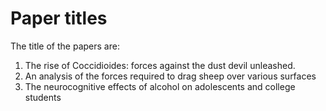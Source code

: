 # Paper titles
The title of the papers are:
1. The rise of Coccidioides: forces against the dust devil unleashed.
2. An analysis of the forces required to drag sheep over various surfaces
3. The neurocognitive effects of alcohol on adolescents and college students
